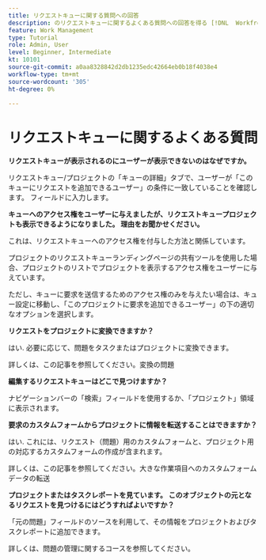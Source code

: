 ```yaml
---
title: リクエストキューに関する質問への回答
description: のリクエストキューに関するよくある質問への回答を得る [!DNL  Workfront].
feature: Work Management
type: Tutorial
role: Admin, User
level: Beginner, Intermediate
kt: 10101
source-git-commit: a0aa8328842d2db1235edc42664eb0b18f4038e4
workflow-type: tm+mt
source-wordcount: '305'
ht-degree: 0%

---
```


# リクエストキューに関するよくある質問

**リクエストキューが表示されるのにユーザーが表示できないのはなぜですか。**

リクエストキュー/プロジェクトの「キューの詳細」タブで、ユーザーが「このキューにリクエストを追加できるユーザー」の条件に一致していることを確認します。 フィールドに入力します。

**キューへのアクセス権をユーザーに与えましたが、リクエストキュープロジェクトも表示できるようになりました。 理由をお聞かせください。**

これは、リクエストキューへのアクセス権を付与した方法と関係しています。

プロジェクトのリクエストキューランディングページの共有ツールを使用した場合、プロジェクトのリストでプロジェクトを表示するアクセス権をユーザーに与えています。

ただし、キューに要求を送信するためのアクセス権のみを与えたい場合は、キュー設定に移動し、「このプロジェクトに要求を追加できるユーザー」の下の適切なオプションを選択します。

**リクエストをプロジェクトに変換できますか？**

はい. 必要に応じて、問題をタスクまたはプロジェクトに変換できます。

詳しくは、この記事を参照してください。変換の問題

**編集するリクエストキューはどこで見つけますか？**

ナビゲーションバーの「検索」フィールドを使用するか、「プロジェクト」領域に表示されます。

**要求のカスタムフォームからプロジェクトに情報を転送することはできますか？**

はい. これには、リクエスト（問題）用のカスタムフォームと、プロジェクト用の対応するカスタムフォームの作成が含まれます。

<!---
need URL for following sentence
--->

詳しくは、この記事を参照してください。大きな作業項目へのカスタムフォームデータの転送

**プロジェクトまたはタスクレポートを見ています。 このオブジェクトの元となるリクエストを見つけるにはどうすればよいですか？**

「元の問題」フィールドのソースを利用して、その情報をプロジェクトおよびタスクレポートに追加できます。

<!---
need URL for following sentence
--->

詳しくは、問題の管理に関するコースを参照してください。
